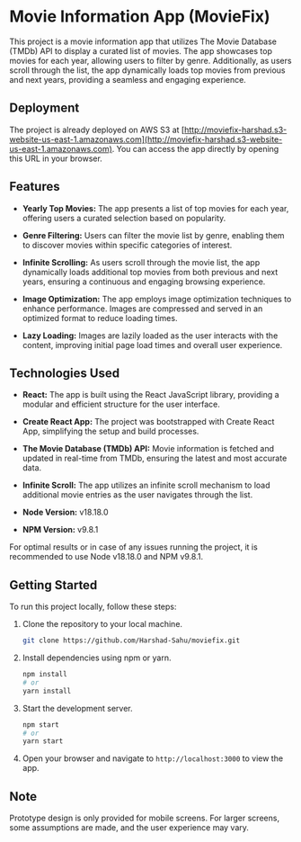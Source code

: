 # Movie Information App (MovieFix)

This project is a movie information app that utilizes The Movie Database (TMDb) API to display a curated list of movies. The app showcases top movies for each year, allowing users to filter by genre. Additionally, as users scroll through the list, the app dynamically loads top movies from previous and next years, providing a seamless and engaging experience.

## Deployment

The project is already deployed on AWS S3 at [http://moviefix-harshad.s3-website-us-east-1.amazonaws.com](http://moviefix-harshad.s3-website-us-east-1.amazonaws.com). You can access the app directly by opening this URL in your browser.

## Features

- **Yearly Top Movies:** The app presents a list of top movies for each year, offering users a curated selection based on popularity.

- **Genre Filtering:** Users can filter the movie list by genre, enabling them to discover movies within specific categories of interest.

- **Infinite Scrolling:** As users scroll through the movie list, the app dynamically loads additional top movies from both previous and next years, ensuring a continuous and engaging browsing experience.

- **Image Optimization:** The app employs image optimization techniques to enhance performance. Images are compressed and served in an optimized format to reduce loading times.

- **Lazy Loading:** Images are lazily loaded as the user interacts with the content, improving initial page load times and overall user experience.

## Technologies Used

- **React:** The app is built using the React JavaScript library, providing a modular and efficient structure for the user interface.

- **Create React App:** The project was bootstrapped with Create React App, simplifying the setup and build processes.

- **The Movie Database (TMDb) API:** Movie information is fetched and updated in real-time from TMDb, ensuring the latest and most accurate data.

- **Infinite Scroll:** The app utilizes an infinite scroll mechanism to load additional movie entries as the user navigates through the list.

- **Node Version:** v18.18.0

- **NPM Version:** v9.8.1

For optimal results or in case of any issues running the project, it is recommended to use Node v18.18.0 and NPM v9.8.1.

## Getting Started

To run this project locally, follow these steps:

1. Clone the repository to your local machine.

   ```bash
   git clone https://github.com/Harshad-Sahu/moviefix.git
   ```

2. Install dependencies using npm or yarn.

   ```bash
   npm install
   # or
   yarn install
   ```

3. Start the development server.

   ```bash
   npm start
   # or
   yarn start
   ```

4. Open your browser and navigate to `http://localhost:3000` to view the app.

## Note

Prototype design is only provided for mobile screens. For larger screens, some assumptions are made, and the user experience may vary.
